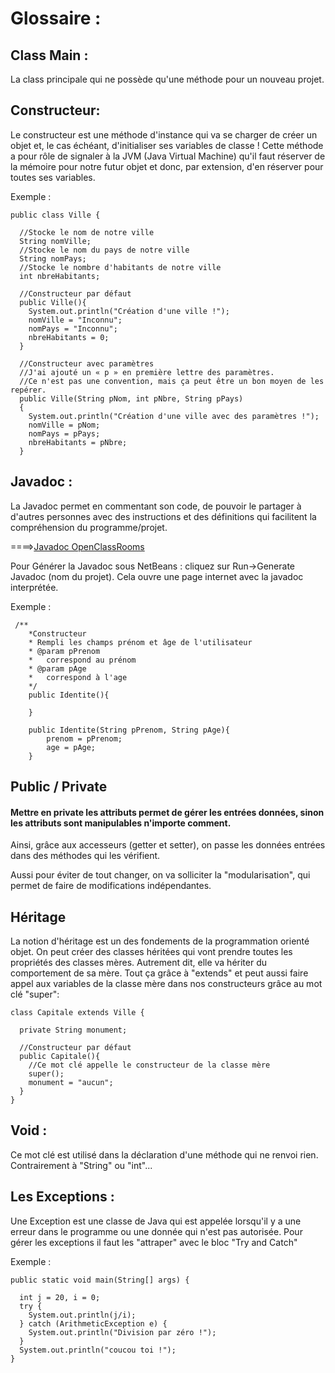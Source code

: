 # Glossaire :

## Class Main :
La class principale qui ne possède qu'une méthode pour un nouveau projet.

## Constructeur:
Le constructeur est une méthode d'instance qui va se charger de créer un objet et, 
le cas échéant, d'initialiser ses variables de classe ! Cette méthode a pour rôle de signaler à la JVM (Java Virtual Machine) 
qu'il faut réserver de la mémoire pour notre futur objet et donc, par extension, d'en réserver pour toutes ses variables.

Exemple :

```
public class Ville {
 
  //Stocke le nom de notre ville
  String nomVille;
  //Stocke le nom du pays de notre ville
  String nomPays;
  //Stocke le nombre d'habitants de notre ville
  int nbreHabitants;
 
  //Constructeur par défaut
  public Ville(){
    System.out.println("Création d'une ville !");          
    nomVille = "Inconnu";
    nomPays = "Inconnu";
    nbreHabitants = 0;
  }
 
  //Constructeur avec paramètres
  //J'ai ajouté un « p » en première lettre des paramètres.
  //Ce n'est pas une convention, mais ça peut être un bon moyen de les repérer.
  public Ville(String pNom, int pNbre, String pPays)
  {
    System.out.println("Création d'une ville avec des paramètres !");
    nomVille = pNom;
    nomPays = pPays;
    nbreHabitants = pNbre;
  }        
```
## Javadoc :
La Javadoc permet en commentant son code, de pouvoir le partager à d'autres personnes avec des instructions et des définitions qui facilitent la compréhension du programme/projet.

====>[Javadoc OpenClassRooms](https://openclassrooms.com/courses/presentation-de-la-javadoc)

Pour Générer la Javadoc sous NetBeans : cliquez sur Run->Generate Javadoc (nom du projet).
Cela ouvre une page internet avec la javadoc interprétée.

Exemple : 

```
 /**
    *Constructeur
    * Rempli les champs prénom et âge de l'utilisateur
    * @param pPrenom 
    *   correspond au prénom 
    * @param pAge 
    *   correspond à l'age
    */ 
    public Identite(){
        
    }
    
    public Identite(String pPrenom, String pAge){ 
        prenom = pPrenom;
        age = pAge;
    }
```
## Public / Private

#### Mettre en private les attributs permet de gérer les entrées données, sinon les attributs sont manipulables n'importe comment.
Ainsi, grâce aux accesseurs (getter et setter), on passe les données entrées dans des méthodes qui les vérifient.

Aussi pour éviter de tout changer, on va solliciter la "modularisation", qui permet de faire de modifications indépendantes.

## Héritage
La notion d'héritage est un des fondements de la programmation orienté objet. On peut créer des classes héritées qui vont prendre toutes les propriétés des classes mères. Autrement dit, elle va hériter du comportement de sa mère.
Tout ça grâce à "extends" et peut aussi faire appel aux variables de la classe mère dans nos constructeurs grâce au mot clé "super": 

```
class Capitale extends Ville {
 
  private String monument;
 
  //Constructeur par défaut
  public Capitale(){
    //Ce mot clé appelle le constructeur de la classe mère  
    super();
    monument = "aucun";
  }
}
```

## Void :
Ce mot clé est utilisé dans la déclaration d'une méthode qui ne renvoi rien.
Contrairement à "String" ou "int"...

## Les Exceptions :
Une Exception est une classe de Java qui est appelée lorsqu'il y a une erreur dans le programme ou une donnée qui n'est pas autorisée.
Pour gérer les exceptions il faut les "attraper" avec le bloc "Try and Catch"

Exemple :

```
public static void main(String[] args) {
                
  int j = 20, i = 0;
  try {
    System.out.println(j/i);
  } catch (ArithmeticException e) {
    System.out.println("Division par zéro !");
  }
  System.out.println("coucou toi !");
}
```
